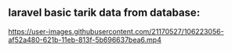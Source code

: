 ## laravel basic tarik data from database:

https://user-images.githubusercontent.com/21170527/106223056-af52a480-621b-11eb-813f-5b696637bea6.mp4
